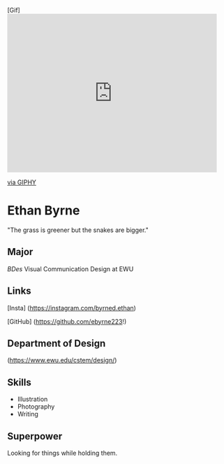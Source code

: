 [Gif] <iframe src="https://giphy.com/embed/bdTxWolHXUtbi" width="480" height="362" frameBorder="0" class="giphy-embed" allowFullScreen></iframe><p><a href="https://giphy.com/gifs/reaction-surprised-pee-wee-herman-bdTxWolHXUtbi">via GIPHY</a></p>

# Ethan Byrne

"The grass is greener but the snakes are bigger."

## Major
*BDes* Visual Communication Design at EWU

## Links
[Insta] (https://instagram.com/byrned.ethan)

[GitHub] (https://github.com/ebyrne223!)

## Department of Design

(https://www.ewu.edu/cstem/design/)

## Skills
- Illustration
- Photography
- Writing

## Superpower
Looking for things while holding them.
